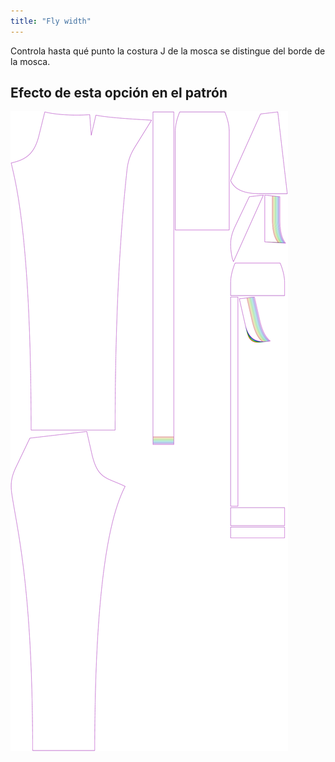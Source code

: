 ```yaml
---
title: "Fly width"
---
```


Controla hasta qué punto la costura J de la mosca se distingue del borde de la mosca.

## Efecto de esta opción en el patrón

![Esta imagen muestra el efecto de esta opción superponiendo varias variantes que tienen un valor diferente para esta opción](charlie_flywidth_sample.svg "Efecto de esta opción en el patrón")
